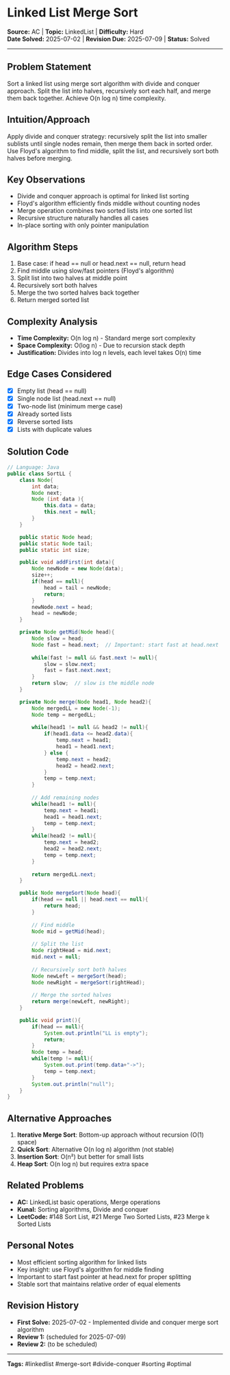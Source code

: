 # Linked List Merge Sort

**Source:** AC | **Topic:** LinkedList | **Difficulty:** Hard  
**Date Solved:** 2025-07-02 | **Revision Due:** 2025-07-09 | **Status:** Solved

---

## Problem Statement
Sort a linked list using merge sort algorithm with divide and conquer approach. Split the list into halves, recursively sort each half, and merge them back together. Achieve O(n log n) time complexity.

## Intuition/Approach
Apply divide and conquer strategy: recursively split the list into smaller sublists until single nodes remain, then merge them back in sorted order. Use Floyd's algorithm to find middle, split the list, and recursively sort both halves before merging.

## Key Observations
- Divide and conquer approach is optimal for linked list sorting
- Floyd's algorithm efficiently finds middle without counting nodes
- Merge operation combines two sorted lists into one sorted list
- Recursive structure naturally handles all cases
- In-place sorting with only pointer manipulation

## Algorithm Steps
1. Base case: if head == null or head.next == null, return head
2. Find middle using slow/fast pointers (Floyd's algorithm)
3. Split list into two halves at middle point
4. Recursively sort both halves
5. Merge the two sorted halves back together
6. Return merged sorted list

## Complexity Analysis
- **Time Complexity:** O(n log n) - Standard merge sort complexity
- **Space Complexity:** O(log n) - Due to recursion stack depth
- **Justification:** Divides into log n levels, each level takes O(n) time

## Edge Cases Considered
- [x] Empty list (head == null)
- [x] Single node list (head.next == null)
- [x] Two-node list (minimum merge case)
- [x] Already sorted lists
- [x] Reverse sorted lists
- [x] Lists with duplicate values

## Solution Code

```java
// Language: Java
public class SortLL {
    class Node{
        int data;
        Node next;
        Node (int data ){
            this.data = data;
            this.next = null;
        }
    }

    public static Node head;
    public static Node tail;
    public static int size;

    public void addFirst(int data){
        Node newNode = new Node(data);
        size++;
        if(head == null){
            head = tail = newNode;
            return;
        }
        newNode.next = head;
        head = newNode;
    }

    private Node getMid(Node head){
        Node slow = head;
        Node fast = head.next;  // Important: start fast at head.next
        
        while(fast != null && fast.next != null){
            slow = slow.next;
            fast = fast.next.next;
        }
        return slow;  // slow is the middle node
    }

    private Node merge(Node head1, Node head2){
        Node mergedLL = new Node(-1);
        Node temp = mergedLL;
        
        while(head1 != null && head2 != null){
            if(head1.data <= head2.data){
                temp.next = head1;
                head1 = head1.next;
            } else {
                temp.next = head2;
                head2 = head2.next;
            }
            temp = temp.next;
        }
        
        // Add remaining nodes
        while(head1 != null){
            temp.next = head1;
            head1 = head1.next;
            temp = temp.next;
        }
        while(head2 != null){
            temp.next = head2;
            head2 = head2.next;
            temp = temp.next;
        }
        
        return mergedLL.next;
    }

    public Node mergeSort(Node head){
        if(head == null || head.next == null){
            return head;
        }
        
        // Find middle
        Node mid = getMid(head);
        
        // Split the list
        Node rightHead = mid.next;
        mid.next = null;
        
        // Recursively sort both halves
        Node newLeft = mergeSort(head);
        Node newRight = mergeSort(rightHead);
        
        // Merge the sorted halves
        return merge(newLeft, newRight);
    }

    public void print(){
        if(head == null){
            System.out.println("LL is empty");
            return;
        }
        Node temp = head;
        while(temp != null){
            System.out.print(temp.data+"->");
            temp = temp.next;
        }
        System.out.println("null");
    }
}
```

## Alternative Approaches
1. **Iterative Merge Sort**: Bottom-up approach without recursion (O(1) space)
2. **Quick Sort**: Alternative O(n log n) algorithm (not stable)
3. **Insertion Sort**: O(n²) but better for small lists
4. **Heap Sort**: O(n log n) but requires extra space

## Related Problems
- **AC:** LinkedList basic operations, Merge operations
- **Kunal:** Sorting algorithms, Divide and conquer
- **LeetCode:** #148 Sort List, #21 Merge Two Sorted Lists, #23 Merge k Sorted Lists

## Personal Notes
- Most efficient sorting algorithm for linked lists
- Key insight: use Floyd's algorithm for middle finding
- Important to start fast pointer at head.next for proper splitting
- Stable sort that maintains relative order of equal elements

## Revision History
- **First Solve:** 2025-07-02 - Implemented divide and conquer merge sort algorithm
- **Review 1:** (scheduled for 2025-07-09)
- **Review 2:** (to be scheduled)

---
**Tags:** #linkedlist #merge-sort #divide-conquer #sorting #optimal 